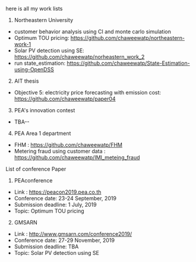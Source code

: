 here is all my work lists

1. Northeastern University
  * customer behavior analysis using CI and monte carlo simulation
  * Optimum TOU pricing: https://github.com/chaweewatp/northeastern-work-1
  * Solar PV detection using SE: https://github.com/chaweewatp/norheastern_work_2
  * run state_estimation: https://github.com/chaweewatp/State-Estimation-using-OpenDSS
2. AIT thesis

  * Objective 5: electricity price forecasting with emission cost: https://github.com/chaweewatp/paper04


3. PEA's innovation contest

  * TBA--


4. PEA Area 1 department
  * FHM : https://github.com/chaweewatp/FHM
  * Metering fraud using customer data : https://github.com/chaweewatp/IMI_meteing_fraud



List of conference Paper

1. PEAconference

  * Link : https://peacon2019.pea.co.th
  * Conference date: 23-24 September, 2019
  * Submission deadline: 1 July, 2019
  * Topic: Optimum TOU pricing

2. GMSARN

  * Link : http://www.gmsarn.com/conference2019/
  * Conference date: 27-29 November, 2019
  * Submission deadline: TBA
  * Topic: Solar PV detection using SE

